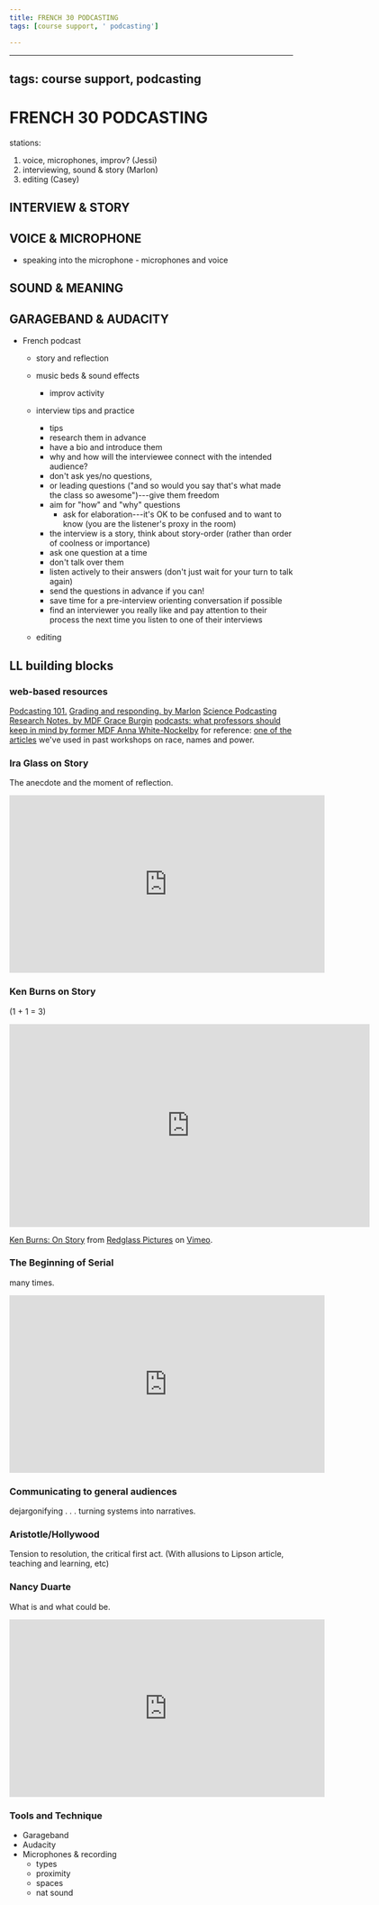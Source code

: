 ```yaml
---
title: FRENCH 30 PODCASTING
tags: [course support, ' podcasting']

---
```


---
tags: course support, podcasting
---

# FRENCH 30 PODCASTING


stations:
1. voice, microphones, improv? (Jessi)
2. interviewing, sound & story (Marlon)
3. editing (Casey)

## INTERVIEW & STORY


## VOICE & MICROPHONE

- speaking into the microphone
        - microphones and voice
        

## SOUND & MEANING



## GARAGEBAND & AUDACITY


- French podcast
    - story and reflection

    - music beds & sound effects
        - improv activity
    - interview tips and practice
        - tips
        - research them in advance
        - have a bio and introduce them
        - why and how will the interviewee connect with the intended audience?
        - don't ask yes/no questions, 
        - or leading questions ("and so would you say that's what made the class so awesome")---give them freedom
        - aim for "how" and "why" questions
            - ask for elaboration---it's OK to be confused and to want to know (you are the listener's proxy in the room) 
        - the interview is a story, think about story-order (rather than order of coolness or importance)
        - ask one question at a time
        - don't talk over them
        - listen actively to their answers (don't just wait for your turn to talk again)
        - send the questions in advance if you can!
        - save time for a pre-interview orienting conversation if possible
        - find an interviewer you really like and pay attention to their process the next time you listen to one of their interviews

    - editing



## LL building blocks

### web-based resources

[Podcasting 101.](https://sites.google.com/g.harvard.edu/ll-podcasting)
[Grading and responding. by Marlon](https://docs.google.com/document/d/1lpxgk51X5V_ishu1LMzUl0-UvoRnbRRj3lHF8GjtmCM/edit?usp=sharing)
[Science Podcasting Research Notes. by MDF Grace Burgin](https://docs.google.com/document/d/1a9DuTMUaK24kYVWFSB83xAtsWyoDgRTNv9slIc4I7x8/edit?usp=sharing)
[podcasts: what professors should keep in mind by former MDF Anna White-Nockelby](https://docs.google.com/document/d/14ELyjKzBaCv9kEngTps5K2KgHKBFEKOKBxBYlWTws-A/edit?usp=sharing)
for reference: [one of the articles](https://drive.google.com/file/d/1VBJVRYllGG2wBXZsRQd4RSb6994t-DVm/view?usp=sharing) we've used in past workshops on race, names and power.

### Ira Glass on Story

The anecdote and the moment of reflection.

<iframe width="560" height="315" src="https://www.youtube.com/embed/f6ezU57J8YI" title="YouTube video player" frameborder="0" allow="accelerometer; autoplay; clipboard-write; encrypted-media; gyroscope; picture-in-picture" allowfullscreen></iframe>

### Ken Burns on Story

(1 + 1 = 3)

<iframe src="https://player.vimeo.com/video/40972394?h=e6addfbf29&color=ffffff&title=0&byline=0&portrait=0" width="640" height="360" frameborder="0" allow="autoplay; fullscreen; picture-in-picture" allowfullscreen></iframe>
<p><a href="https://vimeo.com/40972394">Ken Burns: On Story</a> from <a href="https://vimeo.com/redglasspics">Redglass Pictures</a> on <a href="https://vimeo.com">Vimeo</a>.</p>

### The Beginning of Serial

many times.

<iframe width="560" height="315" src="https://www.youtube.com/embed/nMSxiHuDa00?start=28" title="YouTube video player" frameborder="0" allow="accelerometer; autoplay; clipboard-write; encrypted-media; gyroscope; picture-in-picture" allowfullscreen></iframe>

### Communicating to general audiences

dejargonifying . . . turning systems into narratives.

### Aristotle/Hollywood

Tension to resolution, the critical first act. (With allusions to Lipson article, teaching and learning, etc)

### Nancy Duarte

What is and what could be.

<iframe width="560" height="315" src="https://www.youtube.com/embed/1nYFpuc2Umk" title="YouTube video player" frameborder="0" allow="accelerometer; autoplay; clipboard-write; encrypted-media; gyroscope; picture-in-picture" allowfullscreen></iframe>


### Tools and Technique

* Garageband
* Audacity
* Microphones & recording
    * types
    * proximity
    * spaces
    * nat sound

